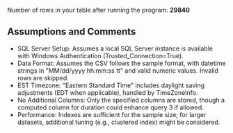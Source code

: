 Number of rows in your table after running the program: **29840**
## Assumptions and Comments
 - SQL Server Setup: Assumes a local SQL Server instance is available with Windows Authentication (Trusted_Connection=True).
 - Data Format: Assumes the CSV follows the sample format, with datetime strings in "MM/dd/yyyy hh:mm:ss tt" and valid numeric values. Invalid rows are skipped.
 - EST Timezone: "Eastern Standard Time" includes daylight saving adjustments (EDT when applicable), handled by TimeZoneInfo.
 - No Additional Columns: Only the specified columns are stored, though a computed column for duration could enhance query 3 if allowed.
 - Performance: Indexes are sufficient for the sample size; for larger datasets, additional tuning (e.g., clustered index) might be considered.